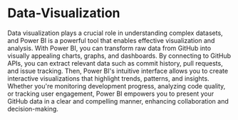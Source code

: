 # Data-Visualization

Data visualization plays a crucial role in understanding complex datasets, and Power BI is a powerful tool that enables effective visualization and analysis. With Power BI, you can transform raw data from GitHub into visually appealing charts, graphs, and dashboards. By connecting to GitHub APIs, you can extract relevant data such as commit history, pull requests, and issue tracking. Then, Power BI's intuitive interface allows you to create interactive visualizations that highlight trends, patterns, and insights. Whether you're monitoring development progress, analyzing code quality, or tracking user engagement, Power BI empowers you to present your GitHub data in a clear and compelling manner, enhancing collaboration and decision-making.
